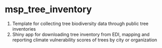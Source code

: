 # msp_tree_inventory
1. Template for collecting tree biodiversity data through public tree inventories 
2. Shiny app for downloading tree inventory from EDI, mapping and reporting climate vulnerability scores of trees by city or organization
